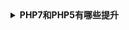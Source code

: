 <details>
 <summary><b>PHP7和PHP5有哪些提升</b></summary>

1. 性能提升：PHP7比PHP5.0性能提升了两倍。

2. 以前的许多致命错误，现在改成抛出异常。

3. PHP 7.0比PHP5.0移除了一些老的不在支持的SAPI（服务器端应用编程端口）和扩展。

4. PHP 7.0比PHP5.0新增了空接合操作符。

5. PHP 7.0比PHP5.0新增加了结合比较运算符。

6. PHP 7.0比PHP5.0新增加了函数的返回类型声明。

7. PHP 7.0比PHP5.0新增加了标量类型声明。

8. PHP 7.0比PHP5.0新增加匿名类。

9. 错误处理和64位支持

10. 声明返回类型

</details>











